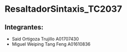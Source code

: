 # ResaltadorSintaxis_TC2037

## Integrantes:
- Said Ortigoza Trujillo A01707430
- Miguel Weiping Tang Feng A01610836
